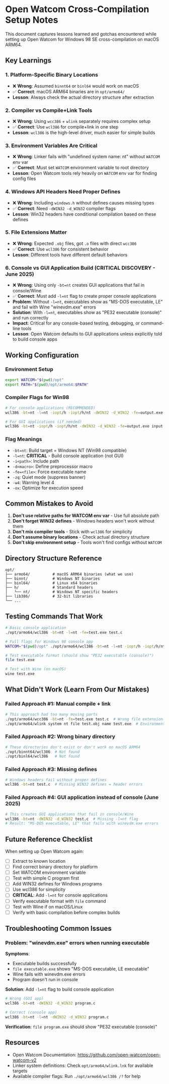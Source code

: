 # Open Watcom Cross-Compilation Setup Notes

This document captures lessons learned and gotchas encountered while setting up Open Watcom for Windows 98 SE cross-compilation on macOS ARM64.

## Key Learnings

### 1. Platform-Specific Binary Locations
- ❌ **Wrong**: Assumed `binnt64` or `binl64` would work on macOS
- ✅ **Correct**: macOS ARM64 binaries are in `opt/armo64/`
- **Lesson**: Always check the actual directory structure after extraction

### 2. Compiler vs Compile+Link Tools
- ❌ **Wrong**: Using `wcc386` + `wlink` separately requires complex setup
- ✅ **Correct**: Use `wcl386` for compile+link in one step
- **Lesson**: `wcl386` is the high-level driver, much easier for simple builds

### 3. Environment Variables Are Critical
- ❌ **Wrong**: Linker fails with "undefined system name: nt" without `WATCOM` env var
- ✅ **Correct**: Must set `WATCOM` environment variable to root directory
- **Lesson**: Open Watcom tools rely heavily on `WATCOM` env var for finding config files

### 4. Windows API Headers Need Proper Defines
- ❌ **Wrong**: Including `windows.h` without defines causes missing types
- ✅ **Correct**: Need `-dWIN32 -d_WIN32` compiler flags
- **Lesson**: Win32 headers have conditional compilation based on these defines

### 5. File Extensions Matter
- ❌ **Wrong**: Expected `.obj` files, got `.o` files with direct `wcc386`
- ✅ **Correct**: Use `wcl386` for consistent behavior
- **Lesson**: Different tools have different default behaviors

### 6. Console vs GUI Application Build (CRITICAL DISCOVERY - June 2025)
- ❌ **Wrong**: Using only `-bt=nt` creates GUI applications that fail in console/Wine
- ✅ **Correct**: Must add `-l=nt` flag to create proper console applications
- **Problem**: Without `-l=nt`, executables show as "MS-DOS executable, LE" and fail with Wine "winevdm.exe" errors
- **Solution**: With `-l=nt`, executables show as "PE32 executable (console)" and run correctly
- **Impact**: Critical for any console-based testing, debugging, or command-line tools
- **Lesson**: Open Watcom defaults to GUI applications unless explicitly told to build console apps

## Working Configuration

### Environment Setup
```bash
export WATCOM="$(pwd)/opt"
export PATH="$(pwd)/opt/armo64:$PATH"
```

### Compiler Flags for Win98
```bash
# For console applications (RECOMMENDED)
wcl386 -bt=nt -l=nt -iopt/h -iopt/h/nt -dWIN32 -d_WIN32 -fe=output.exe input.c

# For GUI applications (if needed)
wcl386 -bt=nt -iopt/h -iopt/h/nt -dWIN32 -d_WIN32 -fe=output.exe input.c
```

### Flag Meanings
- `-bt=nt`: Build target = Windows NT (Win98 compatible)
- `-l=nt`: **CRITICAL** - Build console application (not GUI)
- `-i<path>`: Include path
- `-d<macro>`: Define preprocessor macro
- `-fe=<file>`: Force executable name
- `-zq`: Quiet mode (suppress banner)
- `-w4`: Warning level 4
- `-ox`: Optimize for execution speed

## Common Mistakes to Avoid

1. **Don't use relative paths for WATCOM env var** - Use full absolute path
2. **Don't forget WIN32 defines** - Windows headers won't work without them
3. **Don't mix compiler tools** - Stick with `wcl386` for simplicity
4. **Don't assume binary locations** - Check actual directory structure
5. **Don't skip environment setup** - Tools won't find configs without `WATCOM`

## Directory Structure Reference
```
opt/
├── armo64/          # macOS ARM64 binaries (what we use)
├── binnt/           # Windows NT binaries
├── binl64/          # Linux x64 binaries
├── h/               # Standard headers
│   └── nt/          # Windows NT specific headers
├── lib386/          # 32-bit libraries
└── ...
```

## Testing Commands That Work
```bash
# Basic console application
./opt/armo64/wcl386 -bt=nt -l=nt -fe=test.exe test.c

# Full flags for Windows 98 console app
WATCOM="$(pwd)/opt" ./opt/armo64/wcl386 -bt=nt -l=nt -iopt/h -iopt/h/nt -dWIN32 -d_WIN32 -fe=test.exe test.c

# Test executable format (should show "PE32 executable (console)")
file test.exe

# Test with Wine (on macOS)
wine test.exe
```

## What Didn't Work (Learn From Our Mistakes)

### Failed Approach #1: Manual compile + link
```bash
# This approach had too many moving parts
./opt/armo64/wcc386 -bt=nt -fe=test.exe test.c  # Wrong file extension issues
./opt/armo64/wlink system nt file test.obj name test.exe  # Environment issues
```

### Failed Approach #2: Wrong binary directory
```bash
# These directories don't exist or don't work on macOS ARM64
./opt/binnt64/wcl386  # Not found
./opt/binl64/wcl386   # Not found
```

### Failed Approach #3: Missing defines
```bash
# Windows headers fail without proper defines
wcl386 -bt=nt test.c  # Missing WIN32 defines = header errors
```

### Failed Approach #4: GUI application instead of console (June 2025)
```bash
# This creates GUI applications that fail in console/Wine
wcl386 -bt=nt -dWIN32 -d_WIN32 test.c  # Missing -l=nt flag
# Result: "MS-DOS executable, LE" that fails with winevdm.exe errors
```

## Future Reference Checklist

When setting up Open Watcom again:
- [ ] Extract to known location
- [ ] Find correct binary directory for platform
- [ ] Set WATCOM environment variable
- [ ] Test with simple C program first
- [ ] Add WIN32 defines for Windows programs
- [ ] Use wcl386 for simplicity
- [ ] **CRITICAL**: Add `-l=nt` for console applications
- [ ] Verify executable format with `file` command
- [ ] Test with Wine if on macOS/Linux
- [ ] Verify with basic compilation before complex builds

## Troubleshooting Common Issues

### Problem: "winevdm.exe" errors when running executable
**Symptoms**: 
- Executable builds successfully
- `file executable.exe` shows "MS-DOS executable, LE executable"  
- Wine fails with winevdm.exe errors
- Program doesn't run in console

**Solution**: Add `-l=nt` flag to build console application
```bash
# Wrong (GUI app)
wcl386 -bt=nt -dWIN32 -d_WIN32 program.c

# Correct (console app)  
wcl386 -bt=nt -l=nt -dWIN32 -d_WIN32 program.c
```

**Verification**: `file program.exe` should show "PE32 executable (console)"

## Resources

- Open Watcom Documentation: https://github.com/open-watcom/open-watcom-v2
- Linker system definitions: Check `opt/armo64/wlink.lnk` for available targets
- Available compiler flags: Run `./opt/armo64/wcl386 /?` for help